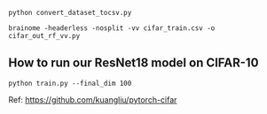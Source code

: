 ```
python convert_dataset_tocsv.py
```

```
brainome -headerless -nosplit -vv cifar_train.csv -o cifar_out_rf_vv.py
```

## How to run our ResNet18 model on CIFAR-10
```
python train.py --final_dim 100
```

Ref: https://github.com/kuangliu/pytorch-cifar
